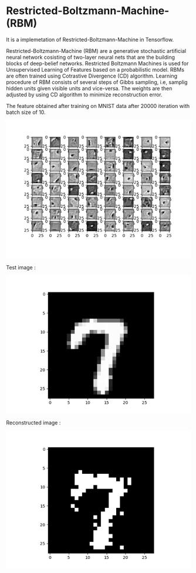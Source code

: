 # Restricted-Boltzmann-Machine-(RBM)

It is a implemetation of Restricted-Boltzmann-Machine in Tensorflow.

Restricted-Boltzmann-Machine (RBM) are a generative stochastic artificial neural network cosisting of two-layer neural nets that are the building blocks of deep-belief networks. Restricted Boltzmann Machines is used for Unsupervised Learning of Features based on a probabilistic model. RBMs are often trained using Cotrastive Divergence (CD) algorithm. Learning procedure of RBM consists of several steps of Gibbs sampling, i.e, samplig hidden units given visible units and vice-versa. The weights are then adjusted by using CD algorithm to minimize reconstruction error. 

The feature obtained after training on MNIST data after 20000 iteration with batch size of 10.

![My image](https://github.com/yasertaheri/Restricted-Boltzmann-Machine-RBM-/blob/master/Figure_1.png)

Test image :

![My image](https://github.com/yasertaheri/Restricted-Boltzmann-Machine-RBM-/blob/master/Figure_2.png)

Reconstructed image :

![My image](https://github.com/yasertaheri/Restricted-Boltzmann-Machine-RBM-/blob/master/Figure_3.png)



